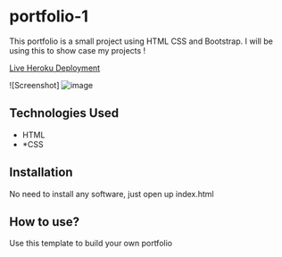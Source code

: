 # portfolio-1
This portfolio is a small project using HTML CSS and Bootstrap. I will be using this to show case my projects !

[Live Heroku Deployment](https://portfolio-ur.herokuapp.com/)


![Screenshot] ![image](https://user-images.githubusercontent.com/75455200/119380339-72e8ff80-bc75-11eb-90b0-4eb877092ef4.png)

## Technologies Used

* HTML
* *CSS

## Installation
No need to install any software, just open up index.html

## How to use?

Use this template to build your own portfolio





